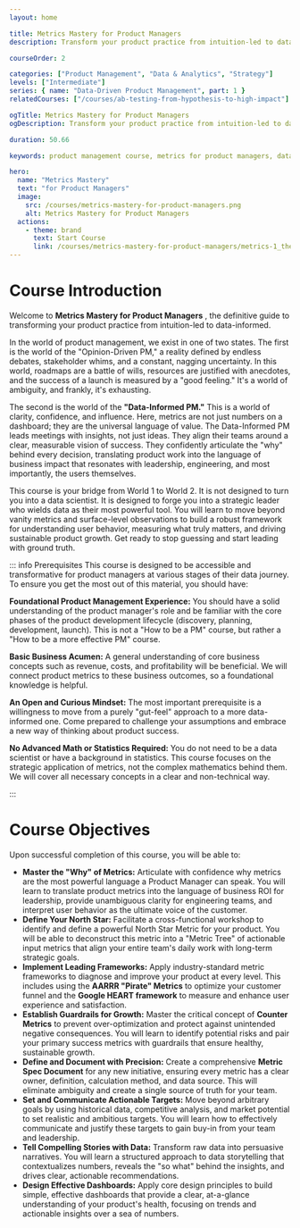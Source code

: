 ```yaml
---
layout: home

title: Metrics Mastery for Product Managers
description: Transform your product practice from intuition-led to data-informed. This course forges you into a strategic leader who wields data to understand user behavior, measure what matters, and drive sustainable product growth.

courseOrder: 2

categories: ["Product Management", "Data & Analytics", "Strategy"]
levels: ["Intermediate"]
series: { name: "Data-Driven Product Management", part: 1 }
relatedCourses: ["/courses/ab-testing-from-hypothesis-to-high-impact"]

ogTitle: Metrics Mastery for Product Managers
ogDescription: Transform your product practice from intuition-led to data-informed. This course forges you into a strategic leader who wields data to understand user behavior, measure what matters, and drive sustainable product growth.

duration: 50.66

keywords: product management course, metrics for product managers, data-informed product management, North Star Metric, AARRR, HEART framework, product strategy, data analytics

hero:
  name: "Metrics Mastery"
  text: "for Product Managers"
  image:
    src: /courses/metrics-mastery-for-product-managers.png
    alt: Metrics Mastery for Product Managers
  actions:
    - theme: brand
      text: Start Course
      link: /courses/metrics-mastery-for-product-managers/metrics-1_the-philosophy-of-measurement
---
```

# Course Introduction

Welcome to  **Metrics Mastery for Product Managers** , the definitive guide to transforming your product practice from intuition-led to data-informed.

In the world of product management, we exist in one of two states. The first is the world of the "Opinion-Driven PM," a reality defined by endless debates, stakeholder whims, and a constant, nagging uncertainty. In this world, roadmaps are a battle of wills, resources are justified with anecdotes, and the success of a launch is measured by a "good feeling." It's a world of ambiguity, and frankly, it's exhausting.

The second is the world of the **"Data-Informed PM."** This is a world of clarity, confidence, and influence. Here, metrics are not just numbers on a dashboard; they are the universal language of value. The Data-Informed PM leads meetings with insights, not just ideas. They align their teams around a clear, measurable vision of success. They confidently articulate the "why" behind every decision, translating product work into the language of business impact that resonates with leadership, engineering, and most importantly, the users themselves.

This course is your bridge from World 1 to World 2. It is not designed to turn you into a data scientist. It is designed to forge you into a strategic leader who wields data as their most powerful tool. You will learn to move beyond vanity metrics and surface-level observations to build a robust framework for understanding user behavior, measuring what truly matters, and driving sustainable product growth. Get ready to stop guessing and start leading with ground truth.

::: info Prerequisites
This course is designed to be accessible and transformative for product managers at various stages of their data journey. To ensure you get the most out of this material, you should have:

**Foundational Product Management Experience:** You should have a solid understanding of the product manager's role and be familiar with the core phases of the product development lifecycle (discovery, planning, development, launch). This is not a "How to be a PM" course, but rather a "How to be a more effective PM" course.

**Basic Business Acumen:** A general understanding of core business concepts such as revenue, costs, and profitability will be beneficial. We will connect product metrics to these business outcomes, so a foundational knowledge is helpful.

**An Open and Curious Mindset:** The most important prerequisite is a willingness to move from a purely "gut-feel" approach to a more data-informed one. Come prepared to challenge your assumptions and embrace a new way of thinking about product success.

**No Advanced Math or Statistics Required:** You do not need to be a data scientist or have a background in statistics. This course focuses on the strategic application of metrics, not the complex mathematics behind them. We will cover all necessary concepts in a clear and non-technical way.

:::

# Course Objectives

Upon successful completion of this course, you will be able to:

* **Master the "Why" of Metrics:** Articulate with confidence why metrics are the most powerful language a Product Manager can speak. You will learn to translate product metrics into the language of business ROI for leadership, provide unambiguous clarity for engineering teams, and interpret user behavior as the ultimate voice of the customer.
* **Define Your North Star:** Facilitate a cross-functional workshop to identify and define a powerful North Star Metric for your product. You will be able to deconstruct this metric into a "Metric Tree" of actionable input metrics that align your entire team's daily work with long-term strategic goals.
* **Implement Leading Frameworks:** Apply industry-standard metric frameworks to diagnose and improve your product at every level. This includes using the **AARRR "Pirate" Metrics** to optimize your customer funnel and the **Google HEART framework** to measure and enhance user experience and satisfaction.
* **Establish Guardrails for Growth:** Master the critical concept of **Counter Metrics** to prevent over-optimization and protect against unintended negative consequences. You will learn to identify potential risks and pair your primary success metrics with guardrails that ensure healthy, sustainable growth.
* **Define and Document with Precision:** Create a comprehensive **Metric Spec Document** for any new initiative, ensuring every metric has a clear owner, definition, calculation method, and data source. This will eliminate ambiguity and create a single source of truth for your team.
* **Set and Communicate Actionable Targets:** Move beyond arbitrary goals by using historical data, competitive analysis, and market potential to set realistic and ambitious targets. You will learn how to effectively communicate and justify these targets to gain buy-in from your team and leadership.
* **Tell Compelling Stories with Data:** Transform raw data into persuasive narratives. You will learn a structured approach to data storytelling that contextualizes numbers, reveals the "so what" behind the insights, and drives clear, actionable recommendations.
* **Design Effective Dashboards:** Apply core design principles to build simple, effective dashboards that provide a clear, at-a-glance understanding of your product's health, focusing on trends and actionable insights over a sea of numbers.

<br/><StartCourseButton :link="$frontmatter.hero.actions[0].link" text="Get Started" />
